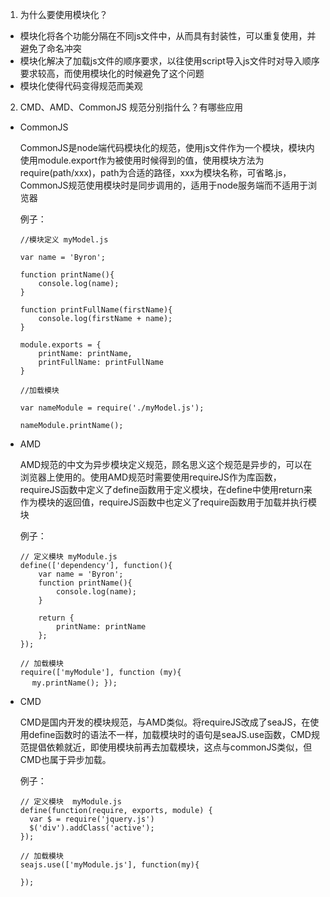 1. 为什么要使用模块化？
  - 模块化将各个功能分隔在不同js文件中，从而具有封装性，可以重复使用，并避免了命名冲突
  - 模块化解决了加载js文件的顺序要求，以往使用script导入js文件时对导入顺序要求较高，而使用模块化的时候避免了这个问题
  - 模块化使得代码变得规范而美观
2. CMD、AMD、CommonJS 规范分别指什么？有哪些应用
  - CommonJS

    CommonJS是node端代码模块化的规范，使用js文件作为一个模块，模块内使用module.export作为被使用时候得到的值，使用模块方法为require(path/xxx)，path为合适的路径，xxx为模块名称，可省略.js，CommonJS规范使用模块时是同步调用的，适用于node服务端而不适用于浏览器
    
    例子：
    ```
    //模块定义 myModel.js

    var name = 'Byron';

    function printName(){
        console.log(name);
    }

    function printFullName(firstName){
        console.log(firstName + name);
    }

    module.exports = {
        printName: printName,
        printFullName: printFullName
    }

    //加载模块

    var nameModule = require('./myModel.js');

    nameModule.printName();
    ```
  - AMD

    AMD规范的中文为异步模块定义规范，顾名思义这个规范是异步的，可以在浏览器上使用的。使用AMD规范时需要使用requireJS作为库函数，requireJS函数中定义了define函数用于定义模块，在define中使用return来作为模块的返回值，requireJS函数中也定义了require函数用于加载并执行模块

    例子：
    ```
    // 定义模块 myModule.js
    define(['dependency'], function(){
        var name = 'Byron';
        function printName(){
            console.log(name);
        }

        return {
            printName: printName
        };
    });

    // 加载模块
    require(['myModule'], function (my){
    　 my.printName(); });
    ```
  - CMD

    CMD是国内开发的模块规范，与AMD类似。将requireJS改成了seaJS，在使用define函数时的语法不一样，加载模块时的语句是seaJS.use函数，CMD规范提倡依赖就近，即使用模块前再去加载模块，这点与commonJS类似，但CMD也属于异步加载。

    例子：
    ```
    // 定义模块  myModule.js
    define(function(require, exports, module) {
      var $ = require('jquery.js')
      $('div').addClass('active');
    });

    // 加载模块
    seajs.use(['myModule.js'], function(my){

    });
    ```
